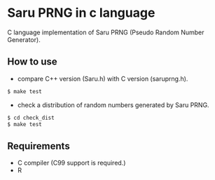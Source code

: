 # Saru PRNG in c language

C language implementation of Saru PRNG (Pseudo Random Number Generator).

## How to use

- compare C++ version (Saru.h) with C version (saruprng.h).

``` bash
$ make test
```

- check a distribution of random numbers generated by Saru PRNG.

``` bash
$ cd check_dist
$ make test
```

## Requirements
- C compiler (C99 support is required.)
- R
